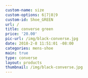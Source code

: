```yaml
---
custom-name: size
custom-options: 6|7|8|9
custom-id: Shoe_GREEN
url: /
title: converse green
price: '20.00'
pic-url: /img/black-converse.jpg
date: 2018-2-8 11:51:01 -08:00
categories: mens-shoe
main: true
type: converse
layout: products
thumbnail: /img/black-converse.jpg
---
```

